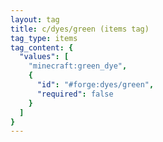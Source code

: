 ```yaml
---
layout: tag
title: c/dyes/green (items tag)
tag_type: items
tag_content: {
  "values": [
    "minecraft:green_dye",
    {
      "id": "#forge:dyes/green",
      "required": false
    }
  ]
}
---
```

